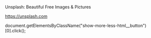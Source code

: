 Unsplash: Beautiful Free Images & Pictures


https://unsplash.com
 
document.getElementsByClassName("show-more-less-html__button")[0].click();